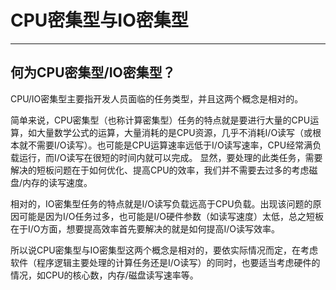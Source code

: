 # CPU密集型与IO密集型

---

## 何为CPU密集型/IO密集型？

CPU/IO密集型主要指开发人员面临的任务类型，并且这两个概念是相对的。

简单来说，CPU密集型（也称计算密集型）任务的特点就是要进行大量的CPU运算，如大量数学公式的运算，大量消耗的是CPU资源，几乎不消耗I/O读写（或根本就不需要I/O读写）。也可能是CPU运算速率远低于I/O读写速率，CPU经常满负载运行，而I/O读写在很短的时间内就可以完成。 
显然，要处理的此类任务，需要解决的短板问题在于如何优化、提高CPU的效率，我们并不需要去过多的考虑磁盘/内存的读写速度。

相对的，IO密集型任务的特点就是I/O读写负载远高于CPU负载。出现该问题的原因可能是因为I/O任务过多，也可能是I/O硬件参数（如读写速度）太低，总之短板在于I/O方面，想要提高效率首先要解决的就是如何提高I/O读写效率。 

所以说CPU密集型与IO密集型这两个概念是相对的，要依实际情况而定，在考虑软件（程序逻辑主要处理的计算任务还是I/O读写）的同时，也要适当考虑硬件的情况，如CPU的核心数，内存/磁盘读写速率等。